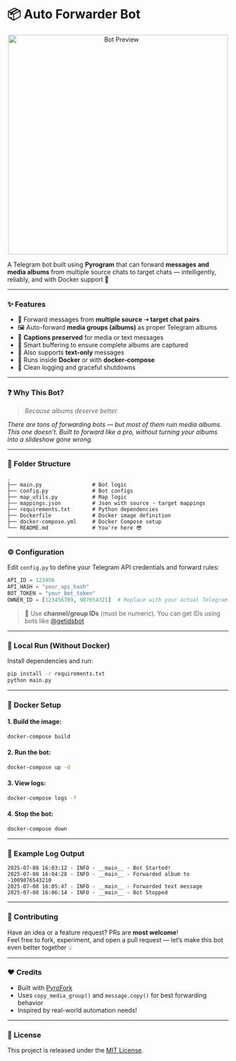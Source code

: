 # 📦 Auto Forwarder Bot

<p align="center">
  <img src="https://media.giphy.com/media/zOvBKUUEERdNm/giphy.gif" alt="Bot Preview" width="500"/>
</p>

A Telegram bot built using **Pyrogram** that can forward **messages and media albums** from multiple source chats to target chats — intelligently, reliably, and with Docker support 🚀

---


### ✨ Features

- 🔄 Forward messages from **multiple source ➝ target chat pairs**
- 🖼️ Auto-forward **media groups (albums)** as proper Telegram albums
- 📝 **Captions preserved** for media or text messages
- 🧠 Smart buffering to ensure complete albums are captured
- 💬 Also supports **text-only** messages
- 🐳 Runs inside **Docker** or with **docker-compose**
- 🔐 Clean logging and graceful shutdowns

---

### ❓ Why This Bot?

> _Because albums deserve better._

_There are tons of forwarding bots — but most of them ruin media albums. This one doesn’t. Built to forward like a pro, without turning your albums into a slideshow gone wrong._

---

### 📁 Folder Structure

```
.
├── main.py                # Bot logic
├── config.py              # Bot configs
├── map_utils.py           # Map logic
├── mappings.json          # Json with source ➝ target mappings
├── requirements.txt       # Python dependencies
├── Dockerfile             # Docker image definition
├── docker-compose.yml     # Docker Compose setup
└── README.md              # You're here 😎
```

---

### ⚙️ Configuration

Edit `config.py` to define your Telegram API credentials and forward rules:

```python
API_ID = 123456
API_HASH = "your_api_hash"
BOT_TOKEN = "your_bot_token"
OWNER_ID = [123456789, 987654321]  # Replace with your actual Telegram user IDs
```

> 🔁 Use **channel/group IDs** (must be numeric). You can get IDs using bots like [@getidsbot](https://t.me/getidsbot)

---

### 🐍 Local Run (Without Docker)

Install dependencies and run:

```bash
pip install -r requirements.txt
python main.py
```

---

### 🐳 Docker Setup

#### 1. Build the image:
```bash
docker-compose build
```

#### 2. Run the bot:
```bash
docker-compose up -d
```

#### 3. View logs:
```bash
docker-compose logs -f
```

#### 4. Stop the bot:
```bash
docker-compose down
```

---

### 📝 Example Log Output

```
2025-07-08 16:03:12 - INFO - __main__ - Bot Started!
2025-07-08 16:04:28 - INFO - __main__ - Forwarded album to -1009876543210
2025-07-08 16:05:47 - INFO - __main__ - Forwarded text message
2025-07-08 16:06:14 - INFO - __main__ - Bot Stopped
```

---

### 🤝 Contributing

Have an idea or a feature request? PRs are **most welcome**!  
Feel free to fork, experiment, and open a pull request — let’s make this bot even better together 💡

---

### ❤️ Credits

- Built with [PyroFork](https://pyrofork.wulan17.dev/main/)
- Uses `copy_media_group()` and `message.copy()` for best forwarding behavior
- Inspired by real-world automation needs!

---

### 📜 License

This project is released under the [MIT License](LICENSE).
